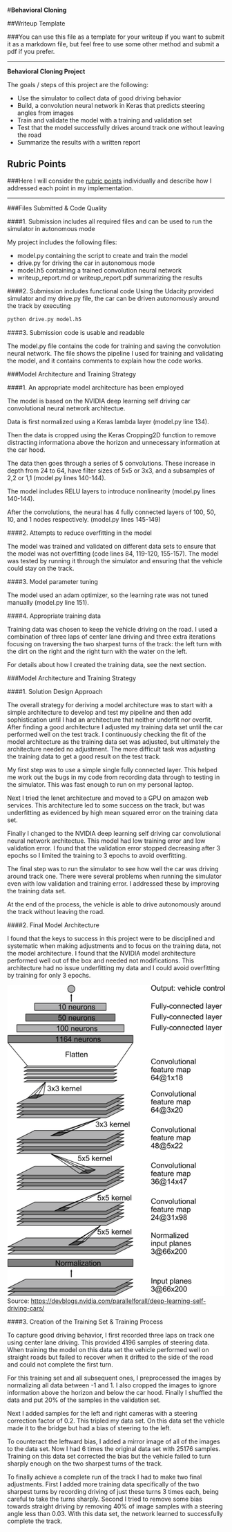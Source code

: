 #**Behavioral Cloning** 

##Writeup Template

###You can use this file as a template for your writeup if you want to submit it as a markdown file, but feel free to use some other method and submit a pdf if you prefer.

---

**Behavioral Cloning Project**

The goals / steps of this project are the following:
* Use the simulator to collect data of good driving behavior
* Build, a convolution neural network in Keras that predicts steering angles from images
* Train and validate the model with a training and validation set
* Test that the model successfully drives around track one without leaving the road
* Summarize the results with a written report


[//]: # (Image References)

[image1]: ./report/cnn-architecture-624x890.png "nvidia"
[image2]: ./examples/placeholder.png "Grayscaling"
[image3]: ./examples/placeholder_small.png "Recovery Image"
[image4]: ./examples/placeholder_small.png "Recovery Image"
[image5]: ./examples/placeholder_small.png "Recovery Image"
[image6]: ./examples/placeholder_small.png "Normal Image"
[image7]: ./examples/placeholder_small.png "Flipped Image"

## Rubric Points
###Here I will consider the [rubric points](https://review.udacity.com/#!/rubrics/432/view) individually and describe how I addressed each point in my implementation.  

---
###Files Submitted & Code Quality

####1. Submission includes all required files and can be used to run the simulator in autonomous mode

My project includes the following files:
* model.py containing the script to create and train the model
* drive.py for driving the car in autonomous mode
* model.h5 containing a trained convolution neural network 
* writeup_report.md or writeup_report.pdf summarizing the results

####2. Submission includes functional code
Using the Udacity provided simulator and my drive.py file, the car can be driven autonomously around the track by executing 
```sh
python drive.py model.h5
```

####3. Submission code is usable and readable

The model.py file contains the code for training and saving the convolution neural network. The file shows the pipeline I used for training and validating the model, and it contains comments to explain how the code works.

###Model Architecture and Training Strategy

####1. An appropriate model architecture has been employed

The model is based on the NVIDIA deep learning self driving car convolutional neural network architectue. 

Data is first normalized using a Keras lambda layer (model.py line 134).

Then the data is cropped using the Keras Cropping2D function to remove distracting informationa above the horizon and unnecessary information at the car hood. 

The data then goes through a series of 5 convolutions. These increase in depth from 24 to 64, have filter sizes of 5x5 or 3x3, and a subsamples of 2,2 or 1,1 (model.py lines 140-144).

The model includes RELU layers to introduce nonlinearity (model.py lines 140-144). 

After the convolutions, the neural has 4 fully connected layers of 100, 50, 10, and 1 nodes respectively. (model.py lines 145-149)


####2. Attempts to reduce overfitting in the model

The model was trained and validated on different data sets to ensure that the model was not overfitting (code lines 84, 119-120, 155-157). The model was tested by running it through the simulator and ensuring that the vehicle could stay on the track.

####3. Model parameter tuning

The model used an adam optimizer, so the learning rate was not tuned manually (model.py line 151).
  
####4. Appropriate training data

Training data was chosen to keep the vehicle driving on the road. I used a combination of three laps of center lane driving and three extra iterations focusing on traversing the two sharpest turns of the track: the left turn with the dirt on the right and the right turn with the water on the left. 

For details about how I created the training data, see the next section. 

###Model Architecture and Training Strategy

####1. Solution Design Approach

The overall strategy for deriving a model architecture was to start with a simple architecture to develop and test my pipeline and then add sophistication until I had an architecture that neither underfit nor overfit. After finding a good architecture I adjusted my training data set until the car performed well on the test track. I continuously checking the fit of the model architecture as the training data set was adjusted, but ultimately the architecture needed no adjustment. The more difficult task was adjusting the training data to get a good result on the test track. 

My first step was to use a simple single fully connected layer. This helped me work out the bugs in my code from recording data through to testing in the simulator. This was fast enough to run on my personal laptop. 

Next I tried the lenet architecture and moved to a GPU on amazon web services. This architecture led to some success on the track, but was underfitting as evidenced by high mean squared error on the training data set. 

Finally I changed to the NVIDIA deep learning self driving car convolutional neural network architectue. This model had low training error and low validation error. I found that the validation error stopped decreasing after 3 epochs so I limited the training to 3 epochs to avoid overfitting.

The final step was to run the simulator to see how well the car was driving around track one. There were several problems when running the simulator even with low validation and training error. I addressed these by improving the training data set. 

At the end of the process, the vehicle is able to drive autonomously around the track without leaving the road.

####2. Final Model Architecture

I found that the keys to success in this project were to be disciplined and systematic when making adjustments and to focus on the training data, not the model architecture. I found that the NVIDIA model architecture performed well out of the box and needed not modifications. This architecture had no issue underfitting my data and I could avoid overfitting by training for only 3 epochs.  

![alt text][image1]
Source: https://devblogs.nvidia.com/parallelforall/deep-learning-self-driving-cars/

####3. Creation of the Training Set & Training Process

To capture good driving behavior, I first recorded three laps on track one using center lane driving. This provided 4196 samples of steering data. When training the model on this data set the vehicle performed well on straight roads but failed to recover when it drifted to the side of the road and could not complete the first turn. 

For this training set and all subsequent ones, I preprocessed the images by normalizing all data between -1 and 1. I also cropped the images to ignore information above the horizon and below the car hood. Finally I shuffled the data and put 20% of the samples in the validation set. 

Next I added samples for the left and right cameras with a steering correction factor of 0.2. This tripled my data set. On this data set the vehicle made it to the bridge but had a bias of steering to the left.

To counteract the leftward bias, I added a mirror image of all of the images to the data set. Now I had 6 times the original data set with 25176 samples. Training on this data set corrected the bias but the vehicle failed to turn sharply enough on the two sharpest turns of the track. 

To finally achieve a complete run of the track I had to make two final adjustments. First I added more training data specifically of the two sharpest turns by recording driving of just these turns 3 times each, being careful to take the turns sharply. Second I tried to remove some bias towards straight driving by removing 40% of image samples with a steering angle less than 0.03. With this data set, the network learned to successfully complete the track. 